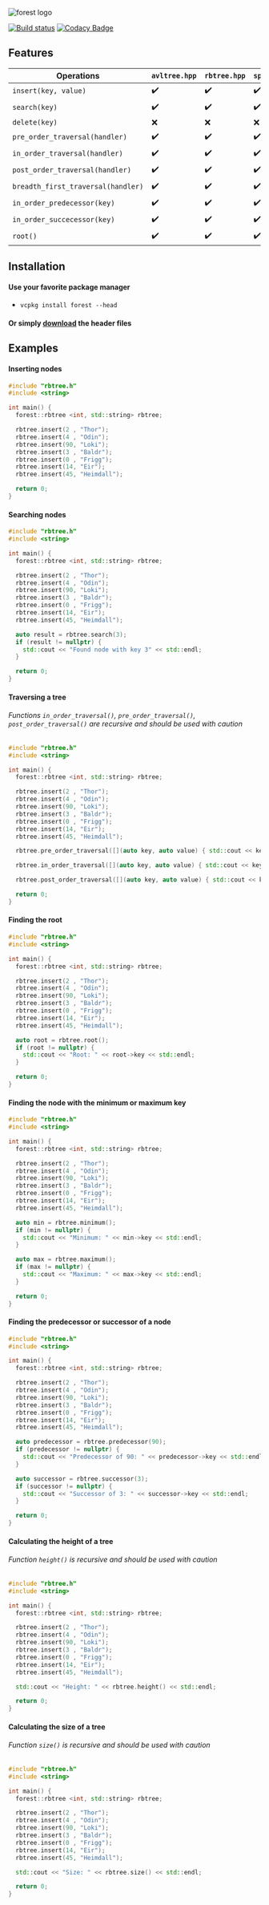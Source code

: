 ![forest logo](forest.png)

[![Build status](https://ci.appveyor.com/api/projects/status/8e5jutnq0a8b458f/branch/master?svg=true)](https://ci.appveyor.com/project/xorz57/forest/branch/master)
[![Codacy Badge](https://api.codacy.com/project/badge/Grade/f2eb2dcf98794d03b5cf0d4c9910db39)](https://www.codacy.com/app/xorz57/forest?utm_source=github.com&amp;utm_medium=referral&amp;utm_content=xorz57/forest&amp;utm_campaign=Badge_Grade)

## Features

|Operations|`avltree.hpp`|`rbtree.hpp`|`splaytree.hpp`|
|---|---|---|---|
|`insert(key, value)`|:heavy_check_mark:|:heavy_check_mark:|:heavy_check_mark:|
|`search(key)`|:heavy_check_mark:|:heavy_check_mark:|:heavy_check_mark:|
|`delete(key)`|:x:|:x:|:x:|
|`pre_order_traversal(handler)`|:heavy_check_mark:|:heavy_check_mark:|:heavy_check_mark:|
|`in_order_traversal(handler)`|:heavy_check_mark:|:heavy_check_mark:|:heavy_check_mark:|
|`post_order_traversal(handler)`|:heavy_check_mark:|:heavy_check_mark:|:heavy_check_mark:|
|`breadth_first_traversal(handler)`|:heavy_check_mark:|:heavy_check_mark:|:heavy_check_mark:|
|`in_order_predecessor(key)`|:heavy_check_mark:|:heavy_check_mark:|:heavy_check_mark:|
|`in_order_succecessor(key)`|:heavy_check_mark:|:heavy_check_mark:|:heavy_check_mark:|
|`root()`|:heavy_check_mark:|:heavy_check_mark:|:heavy_check_mark:|

## Installation

#### Use your favorite package manager
- `vcpkg install forest --head`

#### Or simply [download](https://github.com/xorz57/forest/releases/latest) the header files

## Examples

#### Inserting nodes

```cpp
#include "rbtree.h"
#include <string>

int main() {
  forest::rbtree <int, std::string> rbtree;

  rbtree.insert(2 , "Thor");
  rbtree.insert(4 , "Odin");
  rbtree.insert(90, "Loki");
  rbtree.insert(3 , "Baldr");
  rbtree.insert(0 , "Frigg");
  rbtree.insert(14, "Eir");
  rbtree.insert(45, "Heimdall");

  return 0;
}
```

#### Searching nodes

```cpp
#include "rbtree.h"
#include <string>

int main() {
  forest::rbtree <int, std::string> rbtree;

  rbtree.insert(2 , "Thor");
  rbtree.insert(4 , "Odin");
  rbtree.insert(90, "Loki");
  rbtree.insert(3 , "Baldr");
  rbtree.insert(0 , "Frigg");
  rbtree.insert(14, "Eir");
  rbtree.insert(45, "Heimdall");

  auto result = rbtree.search(3);
  if (result != nullptr) {
    std::cout << "Found node with key 3" << std::endl;
  }

  return 0;
}
```

#### Traversing a tree
###### Functions `in_order_traversal()`, `pre_order_traversal()`, `post_order_traversal()` are recursive and should be used with caution
```cpp
#include "rbtree.h"
#include <string>

int main() {
  forest::rbtree <int, std::string> rbtree;

  rbtree.insert(2 , "Thor");
  rbtree.insert(4 , "Odin");
  rbtree.insert(90, "Loki");
  rbtree.insert(3 , "Baldr");
  rbtree.insert(0 , "Frigg");
  rbtree.insert(14, "Eir");
  rbtree.insert(45, "Heimdall");

  rbtree.pre_order_traversal([](auto key, auto value) { std::cout << key << "->" << value << std::endl; });

  rbtree.in_order_traversal([](auto key, auto value) { std::cout << key << "->" << value << std::endl; });

  rbtree.post_order_traversal([](auto key, auto value) { std::cout << key << "->" << value << std::endl; });

  return 0;
}
```

#### Finding the root

```cpp
#include "rbtree.h"
#include <string>

int main() {
  forest::rbtree <int, std::string> rbtree;

  rbtree.insert(2 , "Thor");
  rbtree.insert(4 , "Odin");
  rbtree.insert(90, "Loki");
  rbtree.insert(3 , "Baldr");
  rbtree.insert(0 , "Frigg");
  rbtree.insert(14, "Eir");
  rbtree.insert(45, "Heimdall");

  auto root = rbtree.root();
  if (root != nullptr) {
    std::cout << "Root: " << root->key << std::endl;
  }

  return 0;
}
```

#### Finding the node with the minimum or maximum key

```cpp
#include "rbtree.h"
#include <string>

int main() {
  forest::rbtree <int, std::string> rbtree;

  rbtree.insert(2 , "Thor");
  rbtree.insert(4 , "Odin");
  rbtree.insert(90, "Loki");
  rbtree.insert(3 , "Baldr");
  rbtree.insert(0 , "Frigg");
  rbtree.insert(14, "Eir");
  rbtree.insert(45, "Heimdall");

  auto min = rbtree.minimum();
  if (min != nullptr) {
    std::cout << "Minimum: " << min->key << std::endl;
  }

  auto max = rbtree.maximum();
  if (max != nullptr) {
    std::cout << "Maximum: " << max->key << std::endl;
  }

  return 0;
}
```

#### Finding the predecessor or successor of a node

```cpp
#include "rbtree.h"
#include <string>

int main() {
  forest::rbtree <int, std::string> rbtree;

  rbtree.insert(2 , "Thor");
  rbtree.insert(4 , "Odin");
  rbtree.insert(90, "Loki");
  rbtree.insert(3 , "Baldr");
  rbtree.insert(0 , "Frigg");
  rbtree.insert(14, "Eir");
  rbtree.insert(45, "Heimdall");

  auto predecessor = rbtree.predecessor(90);
  if (predecessor != nullptr) {
    std::cout << "Predecessor of 90: " << predecessor->key << std::endl;
  }

  auto successor = rbtree.successor(3);
  if (successor != nullptr) {
    std::cout << "Successor of 3: " << successor->key << std::endl;
  }

  return 0;
}
```

#### Calculating the height of a tree
###### Function `height()` is recursive and should be used with caution
```cpp
#include "rbtree.h"
#include <string>

int main() {
  forest::rbtree <int, std::string> rbtree;

  rbtree.insert(2 , "Thor");
  rbtree.insert(4 , "Odin");
  rbtree.insert(90, "Loki");
  rbtree.insert(3 , "Baldr");
  rbtree.insert(0 , "Frigg");
  rbtree.insert(14, "Eir");
  rbtree.insert(45, "Heimdall");

  std::cout << "Height: " << rbtree.height() << std::endl;

  return 0;
}
```

#### Calculating the size of a tree
###### Function `size()` is recursive and should be used with caution
```cpp
#include "rbtree.h"
#include <string>

int main() {
  forest::rbtree <int, std::string> rbtree;

  rbtree.insert(2 , "Thor");
  rbtree.insert(4 , "Odin");
  rbtree.insert(90, "Loki");
  rbtree.insert(3 , "Baldr");
  rbtree.insert(0 , "Frigg");
  rbtree.insert(14, "Eir");
  rbtree.insert(45, "Heimdall");

  std::cout << "Size: " << rbtree.size() << std::endl;

  return 0;
}
```
